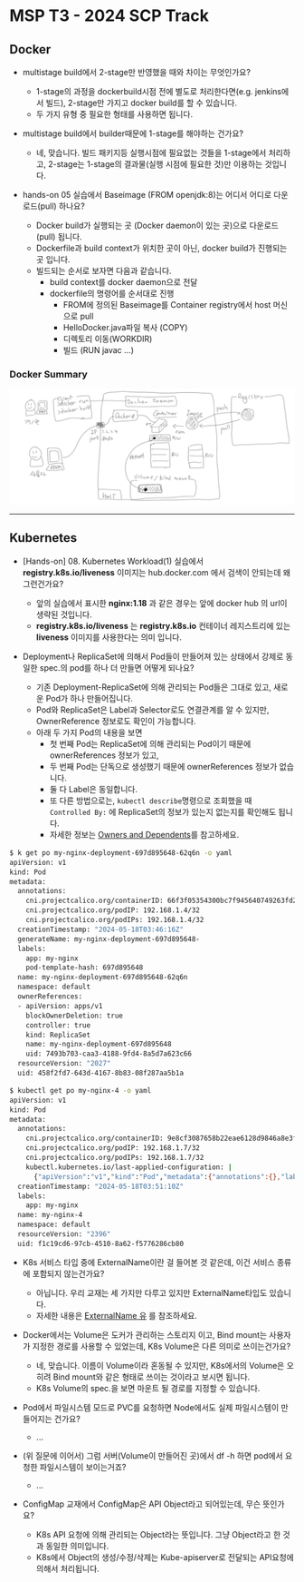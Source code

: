 # MSP T3 - 2024 SCP Track

## Docker

- multistage build에서 2-stage만 반영했을 때와 차이는 무엇인가요?
  - 1-stage의 과정을 dockerbuild시점 전에 별도로 처리한다면(e.g. jenkins에서 빌드), 2-stage만 가지고 docker build를 할 수 있습니다.
  - 두 가지 유형 중 필요한 형태를 사용하면 됩니다.

- multistage build에서 builder때문에 1-stage를 해야하는 건가요?
  - 네, 맞습니다. 빌드 패키지등 실행시점에 필요없는 것들을 1-stage에서 처리하고, 2-stage는 1-stage의 결과물(실행 시점에 필요한 것)만 이용하는 것입니다.
 
- hands-on 05 실습에서 Baseimage (FROM openjdk:8)는 어디서 어디로 다운로드(pull) 하나요?
  - Docker build가 실행되는 곳 (Docker daemon이 있는 곳)으로 다운로드(pull) 됩니다.
  - Dockerfile과 build context가 위치한 곳이 아닌, docker build가 진행되는 곳 입니다.
  - 빌드되는 순서로 보자면 다음과 같습니다.
    - build context를 docker daemon으로 전달
    - dockerfile의 명령어를 순서대로 진행
      - FROM에 정의된 Baseimage를 Container registry에서 host 머신으로 pull
      - HelloDocker.java파일 복사 (COPY)
      - 디렉토리 이동(WORKDIR)
      - 빌드 (RUN javac ...)

### Docker Summary
![](img/docker_summary_24-scp.png)

---

## Kubernetes

- [Hands-on] 08. Kubernetes Workload(1)  실습에서 **registry.k8s.io/liveness** 이미지는 hub.docker.com 에서 검색이 안되는데 왜 그런건가요?
  - 앞의 실습에서 표시한 **nginx:1.18** 과 같은 경우는 앞에 docker hub 의 url이 생략된 것입니다.
  - **registry.k8s.io/liveness** 는 **registry.k8s.io** 컨테이너 레지스트리에 있는 **liveness** 이미지를 사용한다는 의미 입니다.
 
- Deployment나 ReplicaSet에 의해서 Pod들이 만들어져 있는 상태에서 강제로 동일한 spec.의 pod를 하나 더 만들면 어떻게 되나요?
  - 기존 Deployment-ReplicaSet에 의해 관리되는 Pod들은 그대로 있고, 새로운 Pod가 하나 만들어집니다.
  - Pod와 ReplicaSet은 Label과 Selector로도 연결관계를 알 수 있지만, OwnerReference 정보로도 확인이 가능합니다.
  - 아래 두 가지 Pod의 내용을 보면
    - 첫 번째 Pod는 ReplicaSet에 의해 관리되는 Pod이기 때문에 ownerReferences 정보가 있고,
    - 두 번째 Pod는 단독으로 생성했기 때문에 ownerReferences 정보가 없습니다.
    - 둘 다 Label은 동일합니다.
    - 또 다른 방법으로는, `kubectl describe`명령으로 조회했을 때 `Controlled By:` 에 ReplicaSet의 정보가 있는지 없는지를 확인해도 됩니다.
    - 자세한 정보는 [Owners and Dependents](https://kubernetes.io/docs/concepts/overview/working-with-objects/owners-dependents/)를 참고하세요.
```bash
$ k get po my-nginx-deployment-697d895648-62q6n -o yaml
apiVersion: v1
kind: Pod
metadata:
  annotations:
    cni.projectcalico.org/containerID: 66f3f05354300bc7f945640749263fd2d34782b785e7b668e39925a291bb1c3d
    cni.projectcalico.org/podIP: 192.168.1.4/32
    cni.projectcalico.org/podIPs: 192.168.1.4/32
  creationTimestamp: "2024-05-18T03:46:16Z"
  generateName: my-nginx-deployment-697d895648-
  labels:
    app: my-nginx
    pod-template-hash: 697d895648
  name: my-nginx-deployment-697d895648-62q6n
  namespace: default
  ownerReferences:
  - apiVersion: apps/v1
    blockOwnerDeletion: true
    controller: true
    kind: ReplicaSet
    name: my-nginx-deployment-697d895648
    uid: 7493b703-caa3-4188-9fd4-8a5d7a623c66
  resourceVersion: "2027"
  uid: 458f2fd7-643d-4167-8b83-08f287aa5b1a
```
```bash
$ kubectl get po my-nginx-4 -o yaml
apiVersion: v1
kind: Pod
metadata:
  annotations:
    cni.projectcalico.org/containerID: 9e8cf3087658b22eae6128d9846a8e3f7832009194cd25726817e76c6548f26d
    cni.projectcalico.org/podIP: 192.168.1.7/32
    cni.projectcalico.org/podIPs: 192.168.1.7/32
    kubectl.kubernetes.io/last-applied-configuration: |
      {"apiVersion":"v1","kind":"Pod","metadata":{"annotations":{},"labels":{"app":"my-nginx"},"name":"my-nginx-4","namespace":"default"},"spec":{"containers":[{"image":"nginx:1.19.3","name":"my-nginx","ports":[{"containerPort":80}]}]}}
  creationTimestamp: "2024-05-18T03:51:10Z"
  labels:
    app: my-nginx
  name: my-nginx-4
  namespace: default
  resourceVersion: "2396"
  uid: f1c19cd6-97cb-4510-8a62-f5776286cb80
```

- K8s 서비스 타입 중에 ExternalName이란 걸 들어본 것 같은데, 이건 서비스 종류에 포함되지 않는건가요?
  - 아닙니다. 우리 교재는 세 가지만 다루고 있지만 ExternalName타입도 있습니다.
  - 자세한 내용은 [ExternalName 유](https://kubernetes.io/ko/docs/concepts/services-networking/service/#externalname) 를 참조하세요.
 
- Docker에서는 Volume은 도커가 관리하는 스토리지 이고, Bind mount는 사용자가 지정한 경로를 사용할 수 있었는데, K8s Volume은 다른 의미로 쓰이는건가요?
  - 네, 맞습니다. 이름이 Volume이라 혼동될 수 있지만, K8s에서의 Volume은 오히려 Bind mount와 같은 형태로 쓰이는 것이라고 보시면 됩니다.
  - K8s Volume의 spec.을 보면 마운트 될 경로를 지정할 수 있습니다.
 
 - Pod에서 파일시스템 모드로 PVC를 요청하면 Node에서도 실제 파일시스템이 만들어지는 건가요?
   - ...
  
- (위 질문에 이어서) 그럼 서버(Volume이 만들어진 곳)에서 df -h 하면 pod에서 요청한 파일시스템이 보이는거죠?
  - ...
 
- ConfigMap 교재에서 ConfigMap은 API Object라고 되어있는데, 무슨 뜻인가요?
  - K8s API 요청에 의해 관리되는 Object라는 뜻입니다. 그냥 Object라고 한 것과 동일한 의미입니다.
  - K8s에서 Object의 생성/수정/삭제는 Kube-apiserver로 전달되는 API요청에 의해서 처리됩니다.
